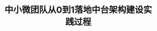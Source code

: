 ---
home: true
heroImage: /banner_01.png
title: 中小微团队从0到1落地中台架构建设实践过程 
tagline: 协助中小企业快速平台化、中台化、数字化，中小微团队转型的新型基础设施
actionText: 全新数字化EBC架构建设模型 →
actionLink: /design/overview/
footer: Copyright © 2021-2025 ACP中台研发团队
---